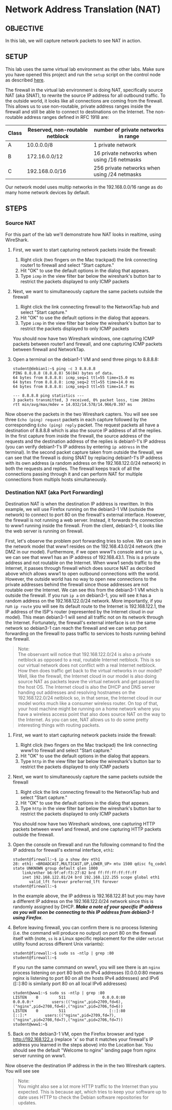 # Network Address Translation (NAT)

## OBJECTIVE

In this lab, we will capture network packets to see NAT in action.

## SETUP

This lab uses the same virtual lab environment as the other labs.  Make sure you have opened this project and run the `setup` script on the control node as described [here](https://github.com/dmbrownlee/demo/blob/master/networkplus/labfiles/README.md).

The firewall in the virtual lab environment is doing NAT, specifically source NAT (aka SNAT), to rewrite the source IP address for all outbound traffic.  To the outside world, it looks like all connections are coming from the firewall.  This allows us to use non-routable, private address ranges inside the firewall and still be able to connect to destinations on the Internet.  The non-routable address ranges defined in RFC 1918 are:

|Class|Reserved, non-routable netblock|number of private networks in range|
---|---|---
|A|10.0.0.0/8|1 private network|
|B|172.16.0.0/12|16 private networks when using /16 netmasks|
|C|192.168.0.0/16|256 private networks when using /24 netmasks|

Our network model uses multip networks in the 192.168.0.0/16 range as do many home network devices by default.

## STEPS

### Source NAT

For this part of the lab we'll demonstrate how NAT looks in realtime, using WireShark.

1. First, we want to start capturing network packets inside the firewall:
   1. Right click (two fingers on the Mac trackpad) the link connecting router1 to firewall and select "Start capture."
   1. Hit "OK" to use the default options in the dialog that appears.
   1. Type `icmp` in the view filter bar below the wireshark's button bar to restrict the packets displayed to only ICMP packets

1. Next, we want to simultaneously capture the same packets outside the firewall
   1. Right click the link connecting firewall to the NetworkTap hub and select "Start capture."
   1. Hit "OK" to use the default options in the dialog that appears.
   1. Type `icmp` in the view filter bar below the wireshark's button bar to restrict the packets displayed to only ICMP packets

   You should now have two Wireshark windows, one capturing ICMP packets between router1 and firewall, and one capturing ICMP packets between firewall and NetworkTap.

1. Open a terminal on the debian1-1 VM and send three pings to 8.8.8.8:
   ```
   student@debian1:~$ ping -c 3 8.8.8.8
   PING 8.8.8.8 (8.8.8.8) 56(84) bytes of data.
   64 bytes from 8.8.8.8: icmp_seq=1 ttl=55 time=15.0 ms
   64 bytes from 8.8.8.8: icmp_seq=2 ttl=55 time=14.0 ms
   64 bytes from 8.8.8.8: icmp_seq=3 ttl=55 time=14.7 ms

   --- 8.8.8.8 ping statistics ---
   3 packets transmitted, 3 received, 0% packet loss, time 2002ms
   rtt min/avg/max/mdev = 14.032/14.578/14.966/0.397 ms
   ```

Now observe the packets in the two Wireshark capters.  You will see see three `Echo (ping) request` packets in each capture followed by the corresponding `Echo (ping) reply` packet.  The request packets all have a destination of 8.8.8.8 which is also the source IP address of all the replies.  In the first capture from inside the firewall, the source address of the requests and the destination address of the replies is debian1-1's IP address (you can verify debian1-1's IP address by entering `ip address` in the terminal).  In the second packet capture taken from outside the firewall, we can see that the firewall is doing SNAT by replacing debian1-1's IP address with its own address (a random address on the 192.168.122.0/24 network) in both the requests and replies.  The firewall keeps track of all the connections passing through it and can perform NAT for multiple connections from multipls hosts simultaneously.

### Destination NAT (aka Port Forwarding)
Destination NAT is when the destination IP address is rewritten.  In this example, we will use Firefox running on the debian3-1 VM (outside the network) to connect to port 80 on the firewall's external interface.  However, the firewall is not running a web server.  Instead, it forwards the connection to www1 running inside the firewall.  From the client, debian3-1, it looks like the web server is running on firewall.

First, let's observe the problem port forwarding tries to solve.  We can see in the network model that www1 resides on the 192.168.43.0/24 network (the DMZ in our model).  Furthermore, if we open www1's console and run `ip a`, we can see that www1 has an IP address of 192.168.43.1.  This is a private address and not routable on the Internet.  When www1 sends traffic to the Internet, it passes through firewall which does source NAT as decribed above which allows www1 to open outbound connections with the world.  However, the outside world has no way to open new connections to the private addresses behind the firewall since those addresses are not routable over the Internet.  We can see this from the debian3-1 VM which is outside the firewall.  If you run `ip a` on debian3-1, you will see it has a random address on the 192.168.122.0/24 network.  More importantly, if you run `ip route` you will see its default route to the Internet is 192.168.122.1, the IP address of the ISP's router (represented by the Internet cloud in our model).  This mean debian3-1 will send all traffic not on its network through the Internet.  Fortunately, the firewall's external interface is on the same network so debian3-1 can reach the firewall and we can setup port forwarding on the firewall to pass traffic to services to hosts running behind the firewall.

   > Note:</br>The observant will notice that 192.168.122.0/24 is also a private netblock as opposed to a real, routable Internet netblock.  This is so our virtual network does not conflict with a real Internet netblock.  How then does traffic get back to the virtual networks in our model?  Well, like the firewall, the Internet cloud in our model is also doing source NAT as packets leave the virtual network and get passed to the host OS.  The Internet cloud is also the DHCP and DNS server handing out addresses and resolving hostnames on the 192.168.122.0/24 netblock so, in that sense, the Internet cloud in our model works much like a consumer wireless router.  On top of that, your host machine might be running on a home network where you have a wireless access point that also does source NAT on the way to the Internet.  As you can see, NAT allows us to do some pretty interesting things with routing packets.

1. First, we want to start capturing network packets inside the firewall:
   1. Right click (two fingers on the Mac trackpad) the link connecting www1 to firewall and select "Start capture."
   1. Hit "OK" to use the default options in the dialog that appears.
   1. Type `http` in the view filter bar below the wireshark's button bar to restrict the packets displayed to only ICMP packets

1. Next, we want to simultaneously capture the same packets outside the firewall
   1. Right click the link connecting firewall to the NetworkTap hub and select "Start capture."
   1. Hit "OK" to use the default options in the dialog that appears.
   1. Type `http` in the view filter bar below the wireshark's button bar to restrict the packets displayed to only ICMP packets

   You should now have two Wireshark windows, one capturing HTTP packets between www1 and firewall, and one capturing HTTP packets outside the firewall.

1. Open the console on firewall and run the following command to find the IP address for firewall's external interface, `eth1`:
   ```
   student@firewall:~$ ip a show dev eth1
   28: eth1: <BROADCAST,MULTICAST,UP,LOWER_UP> mtu 1500 qdisc fq_codel state UNKNOWN group default qlen 1000
       link/ether b6:9f:ef:f3:27:82 brd ff:ff:ff:ff:ff:ff
       inet 192.168.122.81/24 brd 192.168.122.255 scope global eth1
          valid_lft forever preferred_lft forever
   student@firewall:~$
   ```
   In the example above, the IP address is 192.168.122.81 but you may have a different IP address on the 192.168.122.0/24 network since this is randomly assigned by DHCP.  ___Make a note of your specific IP address as you will soon be connecting to this IP address from debian3-1 using Firefox___.

1. Before leaving firewall, you can confirm there is no process listening (i.e. the command will produce no output) on port 80 on the firewall itself with (note, `ss` is a Linux specific replacement for the older `netstat` utility found across different Unix variants):
   ```
   student@firewall:~$ sudo ss -ntlp | grep :80
   student@firewall:~$
   ```
   If you run the same command on www1, you will see there is an `nginx` process listening on port 80 both on IPv4 addresses (0.0.0.0:80 means nginx is listening to port 80 on all the hosts IPv4 addresses) and IPv6 ([::]:80 is similarly port 80 on all local IPv6 addresses)
   ```
   student@www1:~$ sudo ss -ntlp | grep :80
   LISTEN    0         511                0.0.0.0:80               0.0.0.0:*        users:(("nginx",pid=2709,fd=6),("nginx",pid=2708,fd=6),("nginx",pid=2706,fd=6))
   LISTEN    0         511                   [::]:80                  [::]:*        users:(("nginx",pid=2709,fd=7),("nginx",pid=2708,fd=7),("nginx",pid=2706,fd=7))
   student@www1:~$
   ```
1. Back on the debian3-1 VM, open the Firefox browser and type http://192.168.122.x (replace 'x' so that it matches your firewall's IP address you learned in the steps above) into the Location bar.  You should see the default "Welcome to nginx" landing page from nginx server running on www1.

Now observe the destination IP address in the in the two Wireshark capters.  You will see see

> Note:</br>You might also see a lot more HTTP traffic to the Internet than you expected.  This is because apt, which tries to keep your software up to date uses HTTP to check the Debian software repositories for updates.
